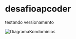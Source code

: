 # desafioapcoder

testando versionamento



![DiagramaKondominios](https://user-images.githubusercontent.com/94265037/149867970-968a9fac-d18f-453c-8b63-c36421d9dd4c.png)
